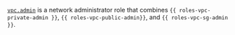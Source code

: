 [`vpc.admin`](../../../../iam/concepts/access-control/roles.md#vpc-admin) is a network administrator role that combines `{{ roles-vpc-private-admin }}`, `{{ roles-vpc-public-admin}}`, and `{{ roles-vpc-sg-admin }}`.

